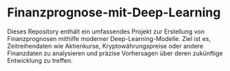 # Finanzprognose-mit-Deep-Learning
Dieses Repository enthält ein umfassendes Projekt zur Erstellung von Finanzprognosen mithilfe moderner Deep-Learning-Modelle. Ziel ist es, Zeitreihendaten wie Aktienkurse, Kryptowährungspreise oder andere Finanzdaten zu analysieren und präzise Vorhersagen über deren zukünftige Entwicklung zu treffen.
